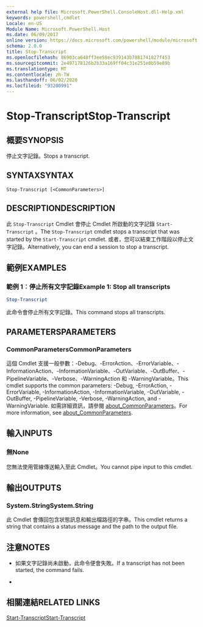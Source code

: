 ```yaml
---
external help file: Microsoft.PowerShell.ConsoleHost.dll-Help.xml
keywords: powershell,cmdlet
Locale: en-US
Module Name: Microsoft.PowerShell.Host
ms.date: 06/09/2017
online version: https://docs.microsoft.com/powershell/module/microsoft.powershell.host/stop-transcript?view=powershell-7.1&WT.mc_id=ps-gethelp
schema: 2.0.0
title: Stop-Transcript
ms.openlocfilehash: 86903ca648ff3ee58ec939143b7881741827f453
ms.sourcegitcommit: 2e497178126b2b33a169ff04c31e251e0b59e89b
ms.translationtype: MT
ms.contentlocale: zh-TW
ms.lasthandoff: 06/02/2020
ms.locfileid: "93200991"
---
```

# <span data-ttu-id="d50a5-103">Stop-Transcript</span><span class="sxs-lookup"><span data-stu-id="d50a5-103">Stop-Transcript</span></span>

## <span data-ttu-id="d50a5-104">概要</span><span class="sxs-lookup"><span data-stu-id="d50a5-104">SYNOPSIS</span></span>
<span data-ttu-id="d50a5-105">停止文字記錄。</span><span class="sxs-lookup"><span data-stu-id="d50a5-105">Stops a transcript.</span></span>

## <span data-ttu-id="d50a5-106">SYNTAX</span><span class="sxs-lookup"><span data-stu-id="d50a5-106">SYNTAX</span></span>

```
Stop-Transcript [<CommonParameters>]
```

## <span data-ttu-id="d50a5-107">DESCRIPTION</span><span class="sxs-lookup"><span data-stu-id="d50a5-107">DESCRIPTION</span></span>

<span data-ttu-id="d50a5-108">此 `Stop-Transcript` Cmdlet 會停止 Cmdlet 所啟動的文字記錄 `Start-Transcript` 。</span><span class="sxs-lookup"><span data-stu-id="d50a5-108">The `Stop-Transcript` cmdlet stops a transcript that was started by the `Start-Transcript` cmdlet.</span></span>
<span data-ttu-id="d50a5-109">或者，您可以結束工作階段以停止文字記錄。</span><span class="sxs-lookup"><span data-stu-id="d50a5-109">Alternatively, you can end a session to stop a transcript.</span></span>

## <span data-ttu-id="d50a5-110">範例</span><span class="sxs-lookup"><span data-stu-id="d50a5-110">EXAMPLES</span></span>

### <span data-ttu-id="d50a5-111">範例 1︰停止所有文字記錄</span><span class="sxs-lookup"><span data-stu-id="d50a5-111">Example 1: Stop all transcripts</span></span>

```powershell
Stop-Transcript
```

<span data-ttu-id="d50a5-112">此命令會停止所有文字記錄。</span><span class="sxs-lookup"><span data-stu-id="d50a5-112">This command stops all transcripts.</span></span>

## <span data-ttu-id="d50a5-113">PARAMETERS</span><span class="sxs-lookup"><span data-stu-id="d50a5-113">PARAMETERS</span></span>

### <span data-ttu-id="d50a5-114">CommonParameters</span><span class="sxs-lookup"><span data-stu-id="d50a5-114">CommonParameters</span></span>

<span data-ttu-id="d50a5-115">這個 Cmdlet 支援一般參數：-Debug、-ErrorAction、-ErrorVariable、-InformationAction、-InformationVariable、-OutVariable、-OutBuffer、-PipelineVariable、-Verbose、-WarningAction 和 -WarningVariable。</span><span class="sxs-lookup"><span data-stu-id="d50a5-115">This cmdlet supports the common parameters: -Debug, -ErrorAction, -ErrorVariable, -InformationAction, -InformationVariable, -OutVariable, -OutBuffer, -PipelineVariable, -Verbose, -WarningAction, and -WarningVariable.</span></span> <span data-ttu-id="d50a5-116">如需詳細資訊，請參閱 [about_CommonParameters](https://go.microsoft.com/fwlink/?LinkID=113216)。</span><span class="sxs-lookup"><span data-stu-id="d50a5-116">For more information, see [about_CommonParameters](https://go.microsoft.com/fwlink/?LinkID=113216).</span></span>

## <span data-ttu-id="d50a5-117">輸入</span><span class="sxs-lookup"><span data-stu-id="d50a5-117">INPUTS</span></span>

### <span data-ttu-id="d50a5-118">無</span><span class="sxs-lookup"><span data-stu-id="d50a5-118">None</span></span>

<span data-ttu-id="d50a5-119">您無法使用管線傳送輸入至此 Cmdlet。</span><span class="sxs-lookup"><span data-stu-id="d50a5-119">You cannot pipe input to this cmdlet.</span></span>

## <span data-ttu-id="d50a5-120">輸出</span><span class="sxs-lookup"><span data-stu-id="d50a5-120">OUTPUTS</span></span>

### <span data-ttu-id="d50a5-121">System.String</span><span class="sxs-lookup"><span data-stu-id="d50a5-121">System.String</span></span>

<span data-ttu-id="d50a5-122">此 Cmdlet 會傳回包含狀態訊息和輸出檔路徑的字串。</span><span class="sxs-lookup"><span data-stu-id="d50a5-122">This cmdlet returns a string that contains a status message and the path to the output file.</span></span>

## <span data-ttu-id="d50a5-123">注意</span><span class="sxs-lookup"><span data-stu-id="d50a5-123">NOTES</span></span>

* <span data-ttu-id="d50a5-124">如果文字記錄尚未啟動，此命令便會失敗。</span><span class="sxs-lookup"><span data-stu-id="d50a5-124">If a transcript has not been started, the command fails.</span></span>

*

## <span data-ttu-id="d50a5-125">相關連結</span><span class="sxs-lookup"><span data-stu-id="d50a5-125">RELATED LINKS</span></span>

[<span data-ttu-id="d50a5-126">Start-Transcript</span><span class="sxs-lookup"><span data-stu-id="d50a5-126">Start-Transcript</span></span>](Start-Transcript.md)

